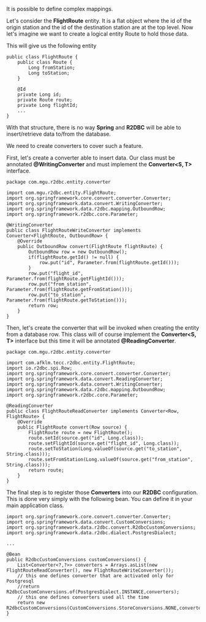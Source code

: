 It is possible to define complex mappings.

Let's consider the **FlightRoute** entity. It is a flat object where the id of the origin station and the id of the 
destination station are at the top level. Now let's imagine we want to create a logical entity Route to hold those data.

This will give us the following entity

    public class FlightRoute {
        public class Route {
            Long fromStation;
            Long toStation;
        }
    
        @Id
        private Long id;
        private Route route;
        private Long flightId;
        ...
    }

With that structure, there is no way **Spring** and **R2DBC** will be able to insert/retrieve data to/from the database.

We need to create converters to cover such a feature.

First, let's create a converter able to insert data. Our class must be annotated **@WritingConverter** and must implement 
the **Converter<S, T>** interface.

    package com.mgu.r2dbc.entity.converter
    
    import com.mgu.r2dbc.entity.FlightRoute;
    import org.springframework.core.convert.converter.Converter;
    import org.springframework.data.convert.WritingConverter;
    import org.springframework.data.r2dbc.mapping.OutboundRow;
    import org.springframework.r2dbc.core.Parameter;
    
    @WritingConverter
    public class FlightRouteWriteConverter implements Converter<FlightRoute, OutboundRow> {
        @Override
        public OutboundRow convert(FlightRoute flightRoute) {
            OutboundRow row = new OutboundRow();
            if(flightRoute.getId() != null) {
                row.put("id", Parameter.from(flightRoute.getId()));
            }
            row.put("flight_id", Parameter.from(flightRoute.getFlightId()));
            row.put("from_station", Parameter.from(flightRoute.getFromStation()));
            row.put("to_station", Parameter.from(flightRoute.getToStation()));
            return row;
        }
    }

Then, let's create the converter that will be invoked when creating the entity from a database row. This class will of 
course implement the **Converter<S, T>** interface but this time it will be annotated **@ReadingConverter**.

    package com.mgu.r2dbc.entity.converter
    
    import com.afklm.tecc.r2dbc.entity.FlightRoute;
    import io.r2dbc.spi.Row;
    import org.springframework.core.convert.converter.Converter;
    import org.springframework.data.convert.ReadingConverter;
    import org.springframework.data.convert.WritingConverter;
    import org.springframework.data.r2dbc.mapping.OutboundRow;
    import org.springframework.r2dbc.core.Parameter;
    
    @ReadingConverter
    public class FlightRouteReadConverter implements Converter<Row, FlightRoute> {
        @Override
        public FlightRoute convert(Row source) {
            FlightRoute route = new FlightRoute();
            route.setId(source.get("id", Long.class));
            route.setFlightId(source.get("flight_id", Long.class));
            route.setToStation(Long.valueOf(source.get("to_station", String.class)));
            route.setFromStation(Long.valueOf(source.get("from_station", String.class)));
            return route;
        }
    }

The final step is to register those **Converters** into our **R2DBC** configuration. This is done very simply with the 
following bean. You can define it in your main application class.

    import org.springframework.core.convert.converter.Converter;
    import org.springframework.data.convert.CustomConversions;
    import org.springframework.data.r2dbc.convert.R2dbcCustomConversions;
    import org.springframework.data.r2dbc.dialect.PostgresDialect;
    
    ...

    @Bean
    public R2dbcCustomConversions customConversions() {
        List<Converter<?,?>> converters = Arrays.asList(new FlightRouteReadConverter(), new FlightRouteWriteConverter());
        // this one defines converter that are activated only for Postgresql
        //return R2dbcCustomConversions.of(PostgresDialect.INSTANCE,converters);
        // this one defines converters used all the time
        return new R2dbcCustomConversions(CustomConversions.StoreConversions.NONE,converters);
    }